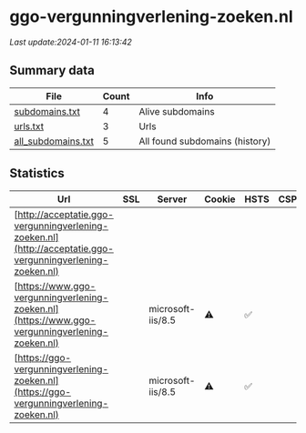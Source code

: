 # ggo-vergunningverlening-zoeken.nl
*Last update:2024-01-11 16:13:42*
## Summary data
| File       | Count | Info |
|------------|-------|------|
|[subdomains.txt](/data/ggo-vergunningverlening-zoeken/subdomains.txt)|4|Alive subdomains|
|[urls.txt](/data/ggo-vergunningverlening-zoeken/urls.txt)|3|Urls|
|[all_subdomains.txt](/data/ggo-vergunningverlening-zoeken/all_subdomains.txt)|5|All found subdomains (history)|
## Statistics
| Url | SSL | Server | Cookie | HSTS | CSP | XFO | XXP | RP | Tech |
|------------|-------|------|------|------|------|------|------|------|------|
|[http://acceptatie.ggo-vergunningverlening-zoeken.nl](http://acceptatie.ggo-vergunningverlening-zoeken.nl)| | | | | | | |:white_check_mark: ||
|[https://www.ggo-vergunningverlening-zoeken.nl](https://www.ggo-vergunningverlening-zoeken.nl)| |microsoft-iis/8.5|:warning: |:white_check_mark: | | | | |:white_check_mark: |HSTS IIS:8.5 Microso...|
|[https://ggo-vergunningverlening-zoeken.nl](https://ggo-vergunningverlening-zoeken.nl)| |microsoft-iis/8.5|:warning: |:white_check_mark: | | | | |:white_check_mark: |HSTS IIS:8.5 Microso...|